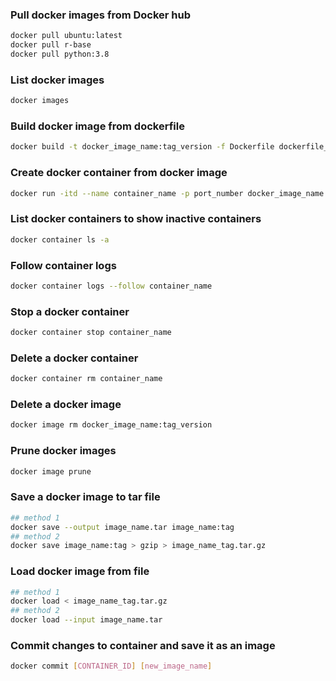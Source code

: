 ### Pull docker images from Docker hub 
```bash
docker pull ubuntu:latest
docker pull r-base
docker pull python:3.8 
```

### List docker images 
```bash
docker images
```

### Build docker image from dockerfile
```bash
docker build -t docker_image_name:tag_version -f Dockerfile dockerfile_path
```

### Create docker container from docker image 
```bash
docker run -itd --name container_name -p port_number docker_image_name:tag_version
``` 

### List docker containers to show inactive containers
```bash
docker container ls -a
```

### Follow container logs
```bash
docker container logs --follow container_name
```

### Stop a docker container 
```bash
docker container stop container_name
```

### Delete a docker container 
```bash
docker container rm container_name
```

### Delete a docker image
```bash
docker image rm docker_image_name:tag_version
```

### Prune docker images
```bash
docker image prune
```

### Save a docker image to tar file 
```bash
## method 1
docker save --output image_name.tar image_name:tag
## method 2 
docker save image_name:tag > gzip > image_name_tag.tar.gz
```
### Load docker image from file 
```bash
## method 1
docker load < image_name_tag.tar.gz
## method 2
docker load --input image_name.tar
```
### Commit changes to container and save it as an image 
```bash
docker commit [CONTAINER_ID] [new_image_name]
```
